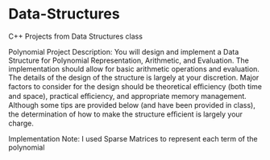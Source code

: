 # Data-Structures
C++ Projects from Data Structures class


Polynomial Project
Description: You will design and implement a Data Structure for Polynomial Representation, Arithmetic, and Evaluation. 
The implementation should allow for basic arithmetic operations and evaluation. The details of the design of the structure
is largely at your discretion. Major factors to consider for the design should be theoretical eﬃciency (both time and space),
practical eﬃciency, and appropriate memory management. Although some tips are provided below (and have been provided in class), 
the determination of how to make the structure eﬃcient is largely your charge.

Implementation Note: I used Sparse Matrices to represent each term of the polynomial 
